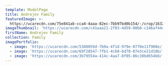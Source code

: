 ```yaml
---
template: ModelPage
title: Andrejev Family
featuredImage: >-
  https://ucarecdn.com/75e841ab-cca4-4aaa-82ec-7bb97bd0b154/-/crop/1632x1346/0,450/-/preview/
imageThumbnail: 'https://ucarecdn.com/c41aaa21-2f03-4d59-90b8-c146af44db9c/-/preview/'
firstName: Andrejev Family
collection: Family
imagePortfolio:
  - image: 'https://ucarecdn.com/5388059d-7b9a-4f1d-979e-0770e11f908e/'
  - image: 'https://ucarecdn.com/69f28547-7fb1-4cb0-bd78-07e3ce21d18b/'
  - image: 'https://ucarecdn.com/3b79554a-414c-4aa7-8f05-86c38bd654b8/'
---
```


